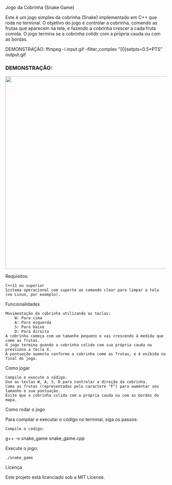 Jogo da Cobrinha (Snake Game)

Este é um jogo simples da cobrinha (Snake) implementado em C++ que roda no terminal. O objetivo do jogo é controlar a cobrinha, comendo as frutas que aparecem na tela, e fazendo a cobrinha crescer a cada fruta comida. O jogo termina se a cobrinha colidir com a própria cauda ou com as bordas.

DEMONSTRAÇÃO: 
ffmpeg -i input.gif -filter_complex "[0]setpts=0.5*PTS" output.gif

<h3>DEMONSTRAÇÃO:</h3>
<img src="https://github.com/user-attachments/assets/b56d33d3-471d-49ec-824e-8c3a1be7a5c4" width="600" />



Requisitos:

    C++11 ou superior
    Sistema operacional com suporte ao comando clear para limpar a tela (no Linux, por exemplo).

Funcionalidades

    Movimentação da cobrinha utilizando as teclas:
        W: Para cima
        A: Para esquerda
        S: Para baixo
        D: Para direita
    A cobrinha começa com um tamanho pequeno e vai crescendo à medida que come as frutas.
    O jogo termina quando a cobrinha colide com sua própria cauda ou pressiona a tecla X.
    A pontuação aumenta conforme a cobrinha come as frutas, e é exibida no final do jogo.

Como jogar

    Compile e execute o código.
    Use as teclas W, A, S, D para controlar a direção da cobrinha.
    Coma as frutas (representadas pelo caractere "F") para aumentar seu tamanho e sua pontuação.
    Evite que a cobrinha colida com a própria cauda ou com as bordas do mapa.

Como rodar o jogo

Para compilar e executar o código no terminal, siga os passos:

    Compile o código:

g++ -o snake_game snake_game.cpp

Execute o jogo:

    ./snake_game

Licença

Este projeto está licenciado sob a MIT License.
